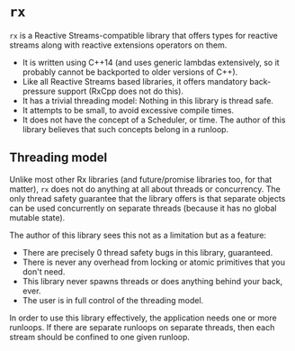 # `rx`

`rx` is a Reactive Streams-compatible library that offers types for reactive
streams along with reactive extensions operators on them.

* It is written using C++14 (and uses generic lambdas extensively, so it
  probably cannot be backported to older versions of C++).
* Like all Reactive Streams based libraries, it offers mandatory back-pressure
  support (RxCpp does not do this).
* It has a trivial threading model: Nothing in this library is thread safe.
* It attempts to be small, to avoid excessive compile times.
* It does not have the concept of a Scheduler, or time. The author of this
  library believes that such concepts belong in a runloop.

## Threading model

Unlike most other Rx libraries (and future/promise libraries too, for that
matter), `rx` does not do anything at all about threads or concurrency. The only
thread safety guarantee that the library offers is that separate objects can be
used concurrently on separate threads (because it has no global mutable state).

The author of this library sees this not as a limitation but as a feature:

* There are precisely 0 thread safety bugs in this library, guaranteed.
* There is never any overhead from locking or atomic primitives that you don't
  need.
* This library never spawns threads or does anything behind your back, ever.
* The user is in full control of the threading model.

In order to use this library effectively, the application needs one or more
runloops. If there are separate runloops on separate threads, then each stream
should be confined to one given runloop.
